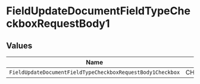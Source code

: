 # FieldUpdateDocumentFieldTypeCheckboxRequestBody1


## Values

| Name                                                       | Value                                                      |
| ---------------------------------------------------------- | ---------------------------------------------------------- |
| `FieldUpdateDocumentFieldTypeCheckboxRequestBody1Checkbox` | CHECKBOX                                                   |